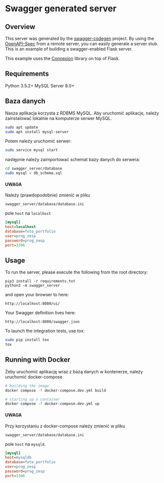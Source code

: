 # Swagger generated server

## Overview
This server was generated by the [swagger-codegen](https://github.com/swagger-api/swagger-codegen) project. By using the
[OpenAPI-Spec](https://github.com/swagger-api/swagger-core/wiki) from a remote server, you can easily generate a server stub.  This
is an example of building a swagger-enabled Flask server.

This example uses the [Connexion](https://github.com/zalando/connexion) library on top of Flask.

## Requirements
Python 3.5.2+
MySQL Server 8.0+

## Baza danych
Nasza aplikacja korzysta z RDBMS MySQL. Aby uruchomić aplikacje, należy zainstalować lokalnie
na komputerze serwer MySQL.
```bash
sudo apt update
sudo apt install mysql-server
```

Potem należy uruchomić serwer:
```bash
sudo service mysql start
```

następnie należy zaimportować schemat bazy danych do serwera:
```bash
cd swagger_server/database
sudo mysql < db_schema.sql
```

#### UWAGA
Należy (prawdopodobnie) zmienić w pliku
 ```
swagger_server/database/database.ini
```
pole `host` na `localhost`
```ini
[mysql]
host=localhost
database=foto_portfolio
user=prog_zesp
password=prog_zesp
port=3306
```

## Usage
To run the server, please execute the following from the root directory:

```
pip3 install -r requirements.txt
python3 -m swagger_server
```

and open your browser to here:

```
http://localhost:8080/ui/
```

Your Swagger definition lives here:

```
http://localhost:8080/swagger.json
```

To launch the integration tests, use tox:
```bash
sudo pip install tox
tox
```

## Running with Docker

Żeby uruchomić aplikację wraz z bazą danych w kontenerze, należy uruchomić docker-compose

```bash
# building the image
docker compose -f docker-compose.dev.yml build

# starting up a container
docker compose -f docker-compose.dev.yml up
```
#### UWAGA 
Przy korzystaniu z docker-compose należy zmienić w pliku 
```
swagger_server/database/database.ini
```
pole `host` na `mysqld`.
```ini 
[mysql]
host=mysqldb
database=foto_portfolio
user=prog_zesp
password=prog_zesp
port=3306
```
